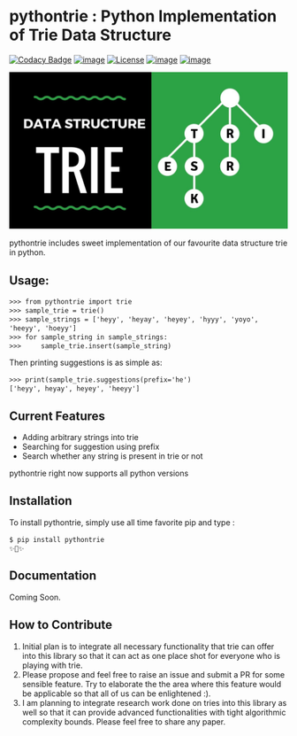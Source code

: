 pythontrie : Python Implementation of Trie Data Structure
==========================

[![Codacy Badge](https://api.codacy.com/project/badge/Grade/5cfc11fad54443a3a222fb32f2616988)](https://app.codacy.com/app/pranavgupta1234/pythontrie?utm_source=github.com&utm_medium=referral&utm_content=pranavgupta1234/pythontrie&utm_campaign=Badge_Grade_Dashboard)
[![image](https://travis-ci.org/pranavgupta1234/pythontrie.svg?branch=master)](https://github.com/pranavgupta1234/ptrie/issues)
[![License](https://img.shields.io/badge/License-Apache%202.0-blue.svg)](https://opensource.org/licenses/Apache-2.0)
[![image](https://img.shields.io/pypi/v/pythontrie.svg?label=pythontrie)](https://pypi.org/project/pythontrie/)
[![image](https://img.shields.io/codecov/c/github/pranavgupta1234/pythontrie.svg?token=8ed8569c-fb05-4a1c-a0b7-30c3915bb266)](https://pypi.org/project/pythontrie/)

![image](https://github.com/pranavgupta1234/ptrie/blob/master/img/trie.jpg)

pythontrie includes sweet implementation of our favourite data structure trie in python.

Usage:
------

``` {.sourceCode .python}
>>> from pythontrie import trie
>>> sample_trie = trie()
>>> sample_strings = ['heyy', 'heyay', 'heyey', 'hyyy', 'yoyo', 'heeyy', 'hoeyy']
>>> for sample_string in sample_strings:
>>>     sample_trie.insert(sample_string)
```

Then printing suggestions is as simple as:

```
>>> print(sample_trie.suggestions(prefix='he')
['heyy', heyay', heyey', 'heeyy']

```


Current Features
---------------

- Adding arbitrary strings into trie
- Searching for suggestion using prefix
- Search whether any string is present in trie or not

pythontrie right now supports all python versions

Installation
------------

To install pythontrie, simply use all time favorite pip and type :

``` {.sourceCode .bash}
$ pip install pythontrie
✨🍰✨
```

Documentation
-------------
Coming Soon.


How to Contribute
-----------------

1.  Initial plan is to integrate all necessary functionality that trie can offer into this library so that it can act as 
    one place shot for everyone who is playing with trie.
2.  Please propose and feel free to raise an issue and submit a PR for some sensible feature. Try to elaborate the
    the area where this feature would be applicable so that all of us can be enlightened :).
3.  I am planning to integrate research work done on tries into this library as well so that it can provide advanced functionalities
    with tight algorithmic complexity bounds. Please feel free to share any paper.
